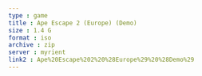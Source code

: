 ```yaml
---
type : game
title : Ape Escape 2 (Europe) (Demo)
size : 1.4 G
format : iso
archive : zip
server : myrient
link2 : Ape%20Escape%202%20%28Europe%29%20%28Demo%29
---
```

